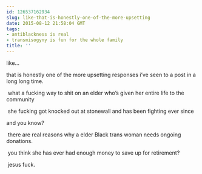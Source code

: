 ```yaml
---
id: 126537162934
slug: like-that-is-honestly-one-of-the-more-upsetting
date: 2015-08-12 21:58:04 GMT
tags:
- antiblackness is real
- transmisogyny is fun for the whole family
title: ''
---
```


<p>like…

that is honestly one of the more upsetting responses i’ve seen to a post in a long long time.&nbsp;</p><p>&nbsp;what a fucking way to shit on an elder who’s given her entire life to the community&nbsp;</p><p>&nbsp;she fucking got knocked out at stonewall and has been fighting ever since

and you know?&nbsp;</p><p>&nbsp;there are real reasons why a elder Black trans woman needs ongoing donations.&nbsp;</p><p>&nbsp;you think she has ever had enough money to save up for retirement?&nbsp;</p><p>&nbsp;jesus fuck.</p>